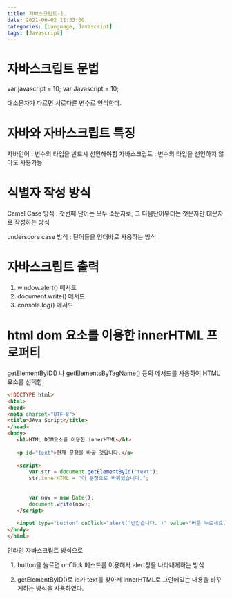 ```yaml
---
title: 자바스크립트-1. 
date: 2021-06-02 11:33:00
categories: [Language, Javascript]
tags: [Javascript]
---
```


# 자바스크립트 문법
var javascript = 10;
var Javascript = 10; 

대소문자가 다르면 서로다른 변수로 인식한다.

# 자바와 자바스크립트 특징

자바언어 : 변수의 타입을 반드시 선언해야함
자바스크립트 : 변수의 타입을 선언하지 않아도 사용가능

# 식별자 작성 방식

Camel Case 방식
: 첫번째 단어는 모두 소문자로, 그 다음단어부터는 첫문자만 대문자로 작성하는 방식


underscore case 방식
: 단어들을 언더바로 사용하는 방식


# 자바스크립트 출력

1. window.alert() 메서드
2. document.write() 메서드
3. console.log() 메서드


# html dom 요소를 이용한 innerHTML 프로퍼티
 getElementByID() 나 getElementsByTagName() 등의 메서드를 사용하여 HTML 요소를 선택함
 
 ```html
<!DOCTYPE html>
<html>
<head>
<meta charset="UTF-8">
<title>JAva Script</title>
</head>
<body>
	<h1>HTML DOM요소를 이용한 innerHTML</h1>
	
	<p id="text">현재 문장을 바꿀 것입니다.</p>
	
	<script>
		var str = document.getElementById("text");
		str.innerHTML = "이 문장으로 바뀌었습니다.";
		
		
		var now = new Date();
		document.write(now);
	</script>
	
	<input type="button" onClick="alert('반갑습니다.')" value="버튼 누르세요." />
</body>
</html>
```
인라인 자바스크립트 방식으로
1. button을 눌르면 onClick 메소드를 이용해서 alert창을 나타내게하는 방식


3.  getElementByID()로 id가 text를 찾아서 innerHTML로 그안에있는 내용을 바꾸게하는 방식을 사용하였다. 
